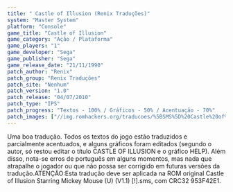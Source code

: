 ```yaml
---
title: " Castle of Illusion (Renix Traduções)"
system: "Master System"
platform: "Console"
game_title: "Castle of Illusion"
game_category: "Ação / Plataforma"
game_players: "1"
game_developer: "Sega"
game_publisher: "Sega"
game_release_date: "21/11/1990"
patch_author: "Renix"
patch_group: "Renix Traduções"
patch_site: "Nenhum"
patch_version: "1.0"
patch_release: "04/07/2010"
patch_type: "IPS"
patch_progress: "Textos - 100% / Gráficos - 50% / Acentuação - 70%"
patch_images: ["//img.romhackers.org/traducoes/%5BSMS%5D%20Castle%20of%20Illusion%20-%20Renix%20Tradu%C3%A7%C3%B5es%20-%201.png","//img.romhackers.org/traducoes/%5BSMS%5D%20Castle%20of%20Illusion%20-%20Renix%20Tradu%C3%A7%C3%B5es%20-%202.png","//img.romhackers.org/traducoes/%5BSMS%5D%20Castle%20of%20Illusion%20-%20Renix%20Tradu%C3%A7%C3%B5es%20-%203.png"]
---
```

Uma boa tradução. Todos os textos do jogo estão traduzidos e parcialmente acentuados, e alguns gráficos foram editados (segundo o autor, só restou editar o título CASTLE OF ILLUSION e o gráfico HELP). Além disso, nota-se erros de português em alguns momentos, mas nada que atrapalhe o jogador ou que não possa ser corrigido em futuras versões da tradução.ATENÇÃO:Esta tradução deve ser aplicada na ROM original Castle of Illusion Starring Mickey Mouse (U) (V1.1) [!].sms, com CRC32 953F42E1.
